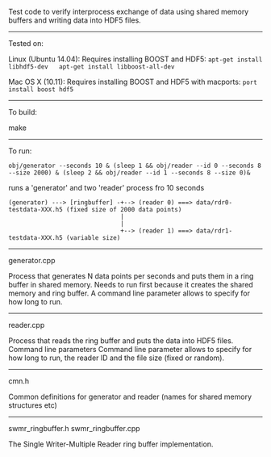 Test code to verify interprocess exchange of data using shared memory buffers
and writing data into HDF5 files.

----------------
Tested on:

Linux (Ubuntu 14.04):
Requires installing BOOST and HDF5:  `apt-get install libhdf5-dev   apt-get install libboost-all-dev`

Mac OS X (10.11):
Requires installing BOOST and HDF5 with macports:  `port install boost hdf5`

------------------
To build:

make

------------------
To run:

`obj/generator --seconds 10 & (sleep 1 && obj/reader --id 0 --seconds 8 --size 2000) & (sleep 2 && obj/reader --id 1 --seconds 8 --size 0)&`

runs a 'generator' and two 'reader' process fro 10 seconds

```
(generator) ---> [ringbuffer] -+--> (reader 0) ===> data/rdr0-testdata-XXX.h5 (fixed size of 2000 data points)
                               |
                               |
                               +--> (reader 1) ===> data/rdr1-testdata-XXX.h5 (variable size)
```

-------------
generator.cpp

Process that generates N data points per seconds and puts them in a ring buffer in
shared memory.
Needs to run first because it creates the shared memory and ring buffer.
A command line parameter allows to specify for how long to run.


----------
reader.cpp

Process that reads the ring buffer and puts the data into HDF5 files.
Command line parameters
Command line parameter allows to specify for how long to run, the reader ID and the file size (fixed or random).


----------
cmn.h

Common definitions for generator and reader (names for shared memory structures etc)


-------------------
swmr_ringbuffer.h
swmr_ringbuffer.cpp

The Single Writer-Multiple Reader ring buffer implementation.
